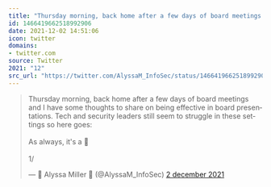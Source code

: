 ```yaml
---
title: "Thursday morning, back home after a few days of board meetings and I have some thoughts to share on ..."
id: 1466419662518992906
date: 2021-12-02 14:51:06
icon: twitter
domains:
- twitter.com
source: Twitter
2021: "12"
src_url: "https://twitter.com/AlyssaM_InfoSec/status/1466419662518992906"
---
```

<blockquote class="twitter-tweet" data-lang="nl" data-dnt="true"><p lang="en" dir="ltr">Thursday morning, back home after a few days of board meetings and I have some thoughts to share on being effective in board presentations. Tech and security leaders still seem to struggle in these settings so here goes:<br><br>As always, it&#39;s a 🧵<br><br>1/</p>&mdash; 👑 Alyssa Miller 🦄 (@AlyssaM_InfoSec) <a href="https://twitter.com/AlyssaM_InfoSec/status/1466419662518992906?ref_src=twsrc%5Etfw">2 december 2021</a></blockquote>
<script async src="https://platform.twitter.com/widgets.js" charset="utf-8"></script>


